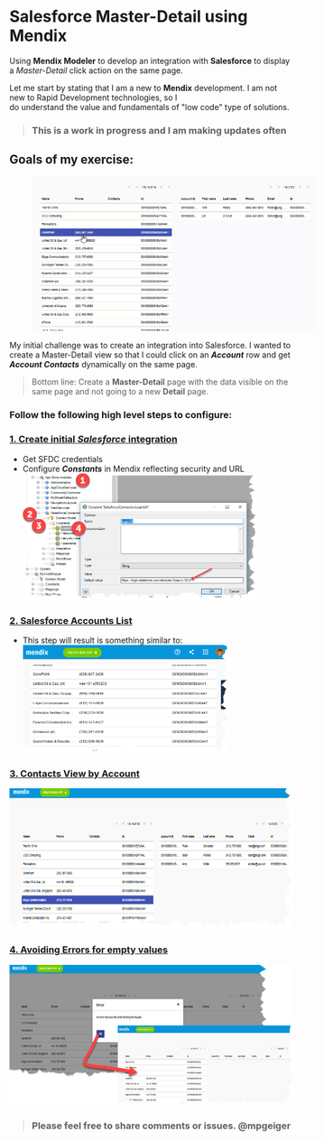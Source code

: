 # Salesforce Master-Detail using Mendix

Using **Mendix Modeler** to develop an integration with **Salesforce** to
display a _Master-Detail_ click action on the same page.

Let me start by stating that I am a new to **Mendix** development. I am
not new to Rapid Development technologies, so I  
do understand the value and fundamentals of "low code" type of
solutions.
> ### This is a **work in progress** and I am making updates often
>
>

## Goals of my exercise:
<a href="./images/Accounts/Anim_MD_Accounts_Contacts_C2A.gif"><img
src="./images/Accounts/Anim_MD_Accounts_Contacts_C2A.gif" hspace="40"></a>

My initial challenge was to create an integration into Salesforce. I
wanted to create a Master-Detail view so that I could click on an
***Account*** row and get ***Account Contacts*** dynamically on the same
page.
>Bottom line: Create a **Master-Detail** page with the data visible on
>the same page and not going to a new **Detail** page.


### Follow the following high level steps to configure:
### [1. Create initial **_Salesforce_** integration](SalesforceSetup.md)
   - Get SFDC credentials
   - Configure _**Constants**_ in Mendix reflecting security and URL  
   <a href="SalesforceSetup.md"><img
        src="./images/SFDC/SFDC_Set_Constants.jpg" height=225 width=415 ></a>
### [2.   Salesforce Accounts List](AccountsList.md)
   - This step will result is something similar to:  
    <a href="AccountsList.md"><img
             src="images/Accounts/DataGridRunning.png" ></a>
### [3.   Contacts View by Account](ContactsView.md)
<a href="ContactsView.md"><img
     src="./images/Accounts/Running_Accounts_Contacts_OnClickRefresh.jpg" height="250" width="750"></a>
### [4.  Avoiding Errors for empty values](AvoidErrorForEmptyValue.md)

<a href="AvoidErrorForEmptyValue.md"><img
     src="./images/Accounts/Running_Accounts_Contacts_Remove_Error.jpg" height="250" width="750"></a>


> ### Please feel free to share comments or issues. @mpgeiger
